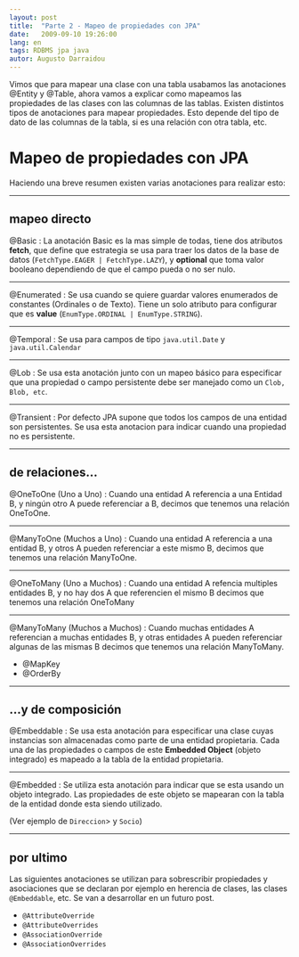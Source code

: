 ```yaml
---
layout: post
title:  "Parte 2 - Mapeo de propiedades con JPA"
date:   2009-09-10 19:26:00
lang: en
tags: RDBMS jpa java
autor: Augusto Darraidou
---
```


Vimos que para mapear una clase con una tabla usabamos las anotaciones @Entity y @Table, ahora vamos a explicar como mapeamos las propiedades de las clases con las columnas de las tablas.
Existen distintos tipos de anotaciones para mapear propiedades. Esto depende del tipo de dato de las columnas de la tabla, si es una relación con otra tabla, etc.

# Mapeo de propiedades con&nbsp;JPA

Haciendo una breve resumen existen varias anotaciones para realizar esto:

---------------

## mapeo directo

@Basic
:	La anotación Basic es la mas simple de todas, tiene dos atributos **fetch**, que define que estrategia se usa para traer los datos de la base de datos (`FetchType.EAGER | FetchType.LAZY`), y **optional** que toma valor booleano dependiendo de que el campo pueda o no ser nulo.

---------------

@Enumerated
:	Se usa cuando se quiere guardar valores enumerados de constantes 	(Ordinales o de Texto). Tiene un solo atributo para configurar que 	es **value** (`EnumType.ORDINAL | EnumType.STRING`).

---------------

@Temporal
:	Se usa para campos de tipo `java.util.Date` y `java.util.Calendar`

---------------

@Lob
:	Se usa esta anotación junto con un mapeo básico para 	especificar que una propiedad o campo persistente debe ser manejado 	como un `Clob, Blob, etc`.

---------------

@Transient
:	Por defecto JPA supone que todos los campos de una entidad son 	persistentes. Se usa esta anotacion para indicar cuando una 	propiedad no es persistente.

---------------

## de relaciones...

@OneToOne (Uno a Uno)
:	Cuando una entidad A referencia a una Entidad B, y ningún otro A puede referenciar a B, decimos que tenemos una relación OneToOne.

---------------

@ManyToOne (Muchos a Uno)
:	Cuando una entidad A referencia a una entidad B, y otros A pueden referenciar a este mismo B, decimos que tenemos una relación 	ManyToOne.

---------------

@OneToMany (Uno a Muchos)
:	Cuando una entidad A refencia multiples entidades B, y no hay dos A que referencien el mismo B decimos que tenemos una relación 	OneToMany

---------------

@ManyToMany (Muchos a Muchos)
:	Cuando muchas entidades A referencian a muchas entidades B, y otras entidades A pueden referenciar algunas de las mismas B decimos 	que tenemos una relación ManyToMany.
- @MapKey
- @OrderBy

---------------

## ...y de composición

@Embeddable
:	Se usa esta anotación para especificar una clase cuyas 	instancias son almacenadas como parte de una entidad propietaria. 	Cada una de las propiedades o campos de este **Embedded 	Object** (objeto integrado) es mapeado a la tabla de la 	entidad propietaria.

---------------

@Embedded
:	Se utiliza esta anotación para indicar que se esta usando un 	objeto integrado. Las propiedades de este objeto se mapearan con la 	tabla de la entidad donde esta siendo utilizado.

(Ver ejemplo de `Direccion`> y `Socio`)


---------------

## por ultimo


Las siguientes anotaciones se utilizan para sobrescribir propiedades y asociaciones que se declaran por ejemplo en herencia de clases, las clases `@Embeddable`, etc. Se van a desarrollar en un futuro post.

- `@AttributeOverride`
- `@AttributeOverrides`
- `@AssociationOverride`
- `@AssociationOverrides`


